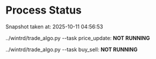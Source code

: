 # Process Status

Snapshot taken at: 2025-10-11 04:56:53

../wintrd/trade_algo.py --task price_update: **NOT RUNNING**

../wintrd/trade_algo.py --task buy_sell: **NOT RUNNING**

